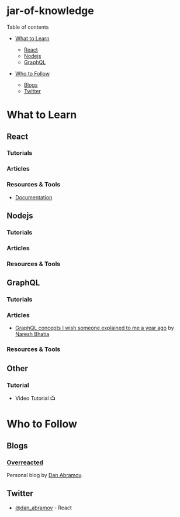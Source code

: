# jar-of-knowledge

Table of contents

- [What to Learn](#what-to-learn)
  - [React](#react)
  - [Nodejs](#nodejs)
  - [GraphQL](#graphql)

- [Who to Follow](#who-to-follow)
  - [Blogs](#blogs)
  - [Twitter](#twitter)

# What to Learn

## React

### Tutorials
### Articles
### Resources & Tools
- [Documentation](https://reactjs.org/docs/getting-started.html)

## Nodejs

### Tutorials
### Articles
### Resources & Tools

## GraphQL

### Tutorials
### Articles
- [GraphQL concepts I wish someone explained to me a year ago](https://medium.com/naresh-bhatia/graphql-concepts-i-wish-someone-explained-to-me-a-year-ago-514d5b3c0eab) by [Naresh Bhatia](https://twitter.com/NareshJBhatia)
### Resources & Tools

## Other

### Tutorial

- Video Tutorial 📺

# Who to Follow

## Blogs

### [Overreacted](https://overreacted.io/)
Personal blog by [Dan Abramov](https://github.com/gaearon).

## Twitter
- [@dan_abramov](https://twitter.com/dan_abramov) - React

